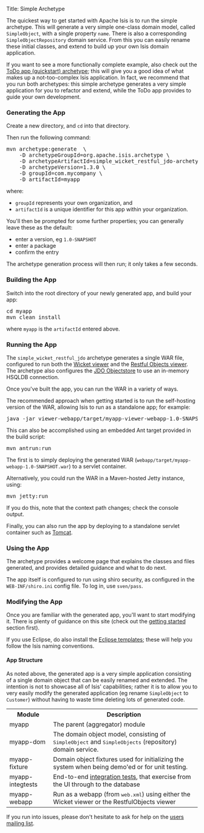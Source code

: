 Title: Simple Archetype

The quickest way to get started with Apache Isis is to run the simple archetype.  This will generate a very simple one-class domain model, called `SimpleObject`, with a single property `name`.  There is also a corresponding `SimpleObjectRepository` domain service.  From this you can easily rename these initial classes, and extend to build up your own Isis domain application.

If you want to see a more functionally complete example, also check out the [ToDo app (quickstart) archetype](quickstart-archetype.html); this will give you a good idea of what makes up a not-too-complex Isis application.  In fact, we recommend that you run both archetypes: this simple archetype generates a very simple application for you to refactor and extend, while the ToDo app provides to guide your own development.

### Generating the App

Create a new directory, and `cd` into that directory.

Then run the following command:

<pre>
mvn archetype:generate  \
    -D archetypeGroupId=org.apache.isis.archetype \
    -D archetypeArtifactId=simple_wicket_restful_jdo-archetype \
    -D archetypeVersion=1.3.0 \
    -D groupId=com.mycompany \
    -D artifactId=myapp
</pre>
where:

- `groupId` represents your own organization, and
- `artifactId` is a unique identifier for this app within your organization.

You'll then be prompted for some further properties; you can generally leave these as the default:

- enter a version, eg `1.0-SNAPSHOT`
- enter a package
- confirm the entry

The archetype generation process will then run; it only takes a few seconds.

### Building the App

Switch into the root directory of your newly generated app, and build your app:

<pre>
cd myapp
mvn clean install
</pre>

where `myapp` is the `artifactId` entered above.

### Running the App

The `simple_wicket_restful_jdo` archetype generates a single WAR file, configured to run both the [Wicket viewer](../components/viewers/wicket/about.html) and the [Restful Objects viewer](../components/viewers/wicket/about.html).  The archetype also configures the [JDO Objectstore](../components/objectstores/jdo/about.html) to use an in-memory HSQLDB connection.  

Once you've built the app, you can run the WAR in a variety of ways. 

The recommended approach when getting started is to run the self-hosting version of the WAR, allowing Isis to run as a standalone app; for example:

<pre>
java -jar viewer-webapp/target/myapp-viewer-webapp-1.0-SNAPSHOT-jetty-console.war
</pre>

This can also be accomplished using an embedded Ant target provided in the build script:

<pre>
mvn antrun:run
</pre>
The first is to simply deploying the generated WAR (`webapp/target/myapp-webapp-1.0-SNAPSHOT.war`) to a servlet container.

Alternatively, you could run the WAR in a Maven-hosted Jetty instance, using:

<pre>
mvn jetty:run
</pre>

If you do this, note that the context path changes; check the console output.

Finally, you can also run the app by deploying to a standalone servlet container such as [Tomcat](http://tomcat.apache.org).

### Using the App

The archetype provides a welcome page that explains the classes and files generated, and provides detailed guidance and what to do next.

The app itself is configured to run using shiro security, as configured in the `WEB-INF/shiro.ini` config file.  To log in, use `sven/pass`.

### Modifying the App

Once you are familiar with the generated app, you'll want to start modifying it.  There is plenty of guidance on this site (check out the [getting started](../documentation.html) section first).

If you use Eclipse, do also install the [Eclipse templates](../getting-started/editor-templates.html); these will help you follow the Isis naming conventions.  

#### App Structure

As noted above, the generated app is a very simple application consisting of a single domain object that can be easily renamed and extended. The intention is not to showcase all of Isis' capabilities; rather it is to allow you to very easily modify the generated application (eg rename `SimpleObject` to `Customer`) without having to waste time deleting lots of generated code.

<table>
<tr><th>Module</th><th>Description</th></tr>
<tr><td>myapp</td><td>The parent (aggregator) module</td></tr>
<tr><td>myapp-dom</td><td>The domain object model, consisting of <tt>SimpleObject</tt> and <tt>SimpleObjects</tt> (repository) domain service.</td></tr>
<tr><td>myapp-fixture</td><td>Domain object fixtures used for initializing the system when being demo'ed or for unit testing.</td></tr>
<tr><td>myapp-integtests</td><td>End-to-end <a href="../core/integtestsupport.html">integration tests</a>, that exercise from the UI through to the database</td></tr>
<tr><td>myapp-webapp</td><td>Run as a webapp (from <tt>web.xml</tt>) using either the Wicket viewer or the RestfulObjects viewer</td></tr>
</table>

If you run into issues, please don't hesitate to ask for help on the [users mailing list](../support.html).

